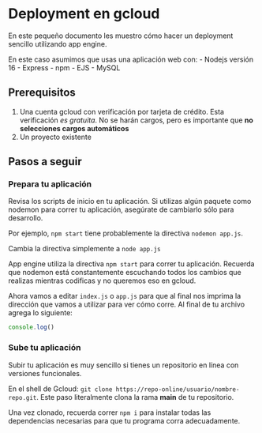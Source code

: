 # Deployment en gcloud

En este pequeño documento les muestro cómo hacer un deployment sencillo utilizando app engine.

En este caso asumimos que usas una aplicación web con:
	- Nodejs versión 16
	- Express
	- npm
	- EJS
	- MySQL

## Prerequisitos

1. Una cuenta gcloud con verificación por tarjeta de crédito. Esta verificación *es gratuita*. No se harán cargos, pero es importante que **no selecciones cargos automáticos**
2. Un proyecto existente

## Pasos a seguir

### Prepara tu aplicación

Revisa los scripts de inicio en tu aplicación. Si utilizas algún paquete como nodemon para correr tu aplicación, asegúrate de cambiarlo sólo para desarrollo. 

Por ejemplo, `npm start` tiene probablemente la directiva `nodemon app.js`.

Cambia la directiva simplemente a `node app.js`

App engine utiliza la directiva `npm start` para correr tu aplicación. Recuerda que nodemon está constantemente escuchando todos los cambios que realizas mientras codificas y no queremos eso en gcloud.

Ahora vamos a editar `index.js` o `app.js` para que al final nos imprima la dirección que vamos a utilizar para ver cómo corre. Al final de tu archivo agrega lo siguiente:

```js
console.log()

```

### Sube tu aplicación
Subir tu aplicación es muy sencillo si tienes un repositorio en línea con versiones funcionales.

En el shell de Gcloud: `git clone https://repo-online/usuario/nombre-repo.git`. Este paso literalmente clona la rama **main** de tu repositorio.

Una vez clonado, recuerda correr `npm i` para instalar todas las dependencias necesarias para que tu programa corra adecuadamente.

 
